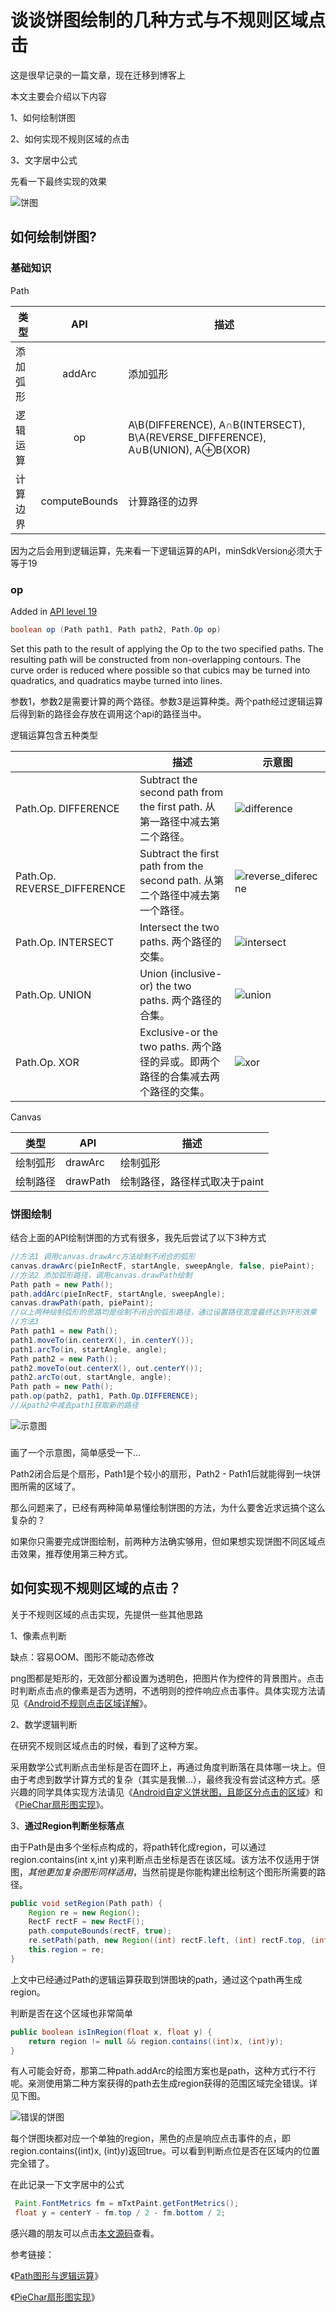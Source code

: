 # 谈谈饼图绘制的几种方式与不规则区域点击

这是很早记录的一篇文章，现在迁移到博客上

本文主要会介绍以下内容

1、如何绘制饼图

2、如何实现不规则区域的点击

3、文字居中公式

先看一下最终实现的效果

![饼图](https://raw.githubusercontent.com/lhc20040808/Pictures/master/res/piechartview/pie.jpg)



<!--more-->

## 如何绘制饼图?

### 基础知识

Path

| 类型   |      API      | 描述                                       |
| ---- | :-----------: | ---------------------------------------- |
| 添加弧形 |    addArc     | 添加弧形                                     |
| 逻辑运算 |      op       | A\B(DIFFERENCE), A∩B(INTERSECT), B\A(REVERSE_DIFFERENCE), A∪B(UNION), A⊕B(XOR) |
| 计算边界 | computeBounds | 计算路径的边界                                  |



因为之后会用到逻辑运算，先来看一下逻辑运算的API，minSdkVersion必须大于等于19

### op

Added in [API level 19](https://developer.android.com/guide/topics/manifest/uses-sdk-element.html#ApiLevels)

```java
boolean op (Path path1, Path path2, Path.Op op)
```

Set this path to the result of applying the Op to the two specified paths. The resulting path will be constructed from non-overlapping contours. The curve order is reduced where possible so that cubics may be turned into quadratics, and quadratics maybe turned into lines.

参数1，参数2是需要计算的两个路径。参数3是运算种类。两个path经过逻辑运算后得到新的路径会存放在调用这个api的路径当中。

逻辑运算包含五种类型

|                              | 描述                                       | 示意图                                      |
| ---------------------------- | ---------------------------------------- | ---------------------------------------- |
| Path.Op. DIFFERENCE          | Subtract the second path from the first path. 从第一路径中减去第二个路径。 | ![difference](https://raw.githubusercontent.com/lhc20040808/Pictures/master/res/piechartview/difference.png) |
| Path.Op.  REVERSE_DIFFERENCE | Subtract the first path from the second path. 从第二个路径中减去第一个路径。 | ![reverse_diferecne](https://raw.githubusercontent.com/lhc20040808/Pictures/master/res/piechartview/reverse_diferecne.png) |
| Path.Op. INTERSECT           | Intersect the two paths. 两个路径的交集。        | ![intersect](https://raw.githubusercontent.com/lhc20040808/Pictures/master/res/piechartview/intersect.png) |
| Path.Op. UNION               | Union (inclusive-or) the two paths. 两个路径的合集。 | ![union](https://raw.githubusercontent.com/lhc20040808/Pictures/master/res/piechartview/union.png) |
| Path.Op. XOR                 | Exclusive-or the two paths. 两个路径的异或。即两个路径的合集减去两个路径的交集。 | ![xor](https://raw.githubusercontent.com/lhc20040808/Pictures/master/res/piechartview/xor.png) |



Canvas

| 类型   | API      | 描述                |
| ---- | -------- | ----------------- |
| 绘制弧形 | drawArc  | 绘制弧形              |
| 绘制路径 | drawPath | 绘制路径，路径样式取决于paint |



### 饼图绘制

结合上面的API绘制饼图的方式有很多，我先后尝试了以下3种方式

```java
//方法1 调用canvas.drawArc方法绘制不闭合的弧形
canvas.drawArc(pieInRectF, startAngle, sweepAngle, false, piePaint);
//方法2 添加弧形路径，调用canvas.drawPath绘制
Path path = new Path();
path.addArc(pieInRectF, startAngle, sweepAngle);
canvas.drawPath(path, piePaint);
//以上两种绘制弧形的思路均是绘制不闭合的弧形路径，通过设置路径宽度最终达到环形效果
//方法3
Path path1 = new Path();
path1.moveTo(in.centerX(), in.centerY());
path1.arcTo(in, startAngle, angle);
Path path2 = new Path();
path2.moveTo(out.centerX(), out.centerY());
path2.arcTo(out, startAngle, angle);
Path path = new Path();
path.op(path2, path1, Path.Op.DIFFERENCE);
//从path2中减去path1获取新的路径
```

![示意图](https://raw.githubusercontent.com/lhc20040808/Pictures/master/res/piechartview/schematic_drawing.png)

### 

画了一个示意图，简单感受一下...

Path2闭合后是个扇形，Path1是个较小的扇形，Path2 - Path1后就能得到一块饼图所需的区域了。

那么问题来了，已经有两种简单易懂绘制饼图的方法，为什么要舍近求远搞个这么复杂的？

如果你只需要完成饼图绘制，前两种方法确实够用，但如果想实现饼图不同区域点击效果，推荐使用第三种方式。

## 如何实现不规则区域的点击？

关于不规则区域的点击实现，先提供一些其他思路

1、像素点判断 

缺点：容易OOM、图形不能动态修改

png图都是矩形的，无效部分都设置为透明色，把图片作为控件的背景图片。点击时判断点击点的像素是否为透明，不透明则的控件响应点击事件。具体实现方法请见《[Android不规则点击区域详解](http://www.cnblogs.com/vanezkw/p/3806360.html)》。

2、数学逻辑判断

在研究不规则区域点击的时候，看到了这种方案。

采用数学公式判断点击坐标是否在圆环上，再通过角度判断落在具体哪一块上。但由于考虑到数学计算方式的复杂（其实是我懒...），最终我没有尝试这种方式。感兴趣的同学具体实现方法请见《[Android自定义饼状图，且能区分点击的区域](http://www.jianshu.com/p/f50dbae3a07f)》和《[PieChar扇形图实现](http://www.idtkm.com/customview/customview5/)》。

3、**通过Region判断坐标落点**

由于Path是由多个坐标点构成的，将path转化成region，可以通过region.contains(int x,int y)来判断点击坐标是否在该区域。该方法不仅适用于饼图，*其他更加复杂图形同样适用*，当然前提是你能构建出绘制这个图形所需要的路径。

```java
public void setRegion(Path path) {
	Region re = new Region();
	RectF rectF = new RectF();
	path.computeBounds(rectF, true);
	re.setPath(path, new Region((int) rectF.left, (int) rectF.top, (int) rectF.right, (int) rectF.bottom));
	this.region = re;
}
```

上文中已经通过Path的逻辑运算获取到饼图块的path，通过这个path再生成region。

判断是否在这个区域也非常简单

```java
public boolean isInRegion(float x, float y) {
	return region != null && region.contains((int)x, (int)y);
}
```

有人可能会好奇，那第二种path.addArc的绘图方案也是path，这种方式行不行呢。亲测使用第二种方案获得的path去生成region获得的范围区域完全错误。详见下图。

![错误的饼图](https://raw.githubusercontent.com/lhc20040808/Pictures/master/res/piechartview/wrong_pie.jpg)

每个饼图块都对应一个单独的region，黑色的点是响应点击事件的点，即region.contains((int)x, (int)y)返回true。可以看到判断点位是否在区域内的位置完全错了。



在此记录一下文字居中的公式

```Java
 Paint.FontMetrics fm = mTxtPaint.getFontMetrics();
 float y = centerY - fm.top / 2 - fm.bottom / 2;
```

感兴趣的朋友可以点击[本文源码](https://github.com/lhc20040808/PieCharView)查看。



参考链接：

《[Path图形与逻辑运算](http://www.idtkm.com/customview/customview4/)》

《[PieChar扇形图实现](http://www.idtkm.com/customview/customview5/)》

